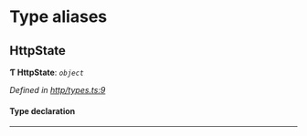 

# Type aliases

<a id="httpstate"></a>

##  HttpState

**Ƭ HttpState**: *`object`*

*Defined in [http/types.ts:9](https://github.com/polkadot-js/api/blob/9373e5d/packages/rpc-provider/src/http/types.ts#L9)*

#### Type declaration

___

